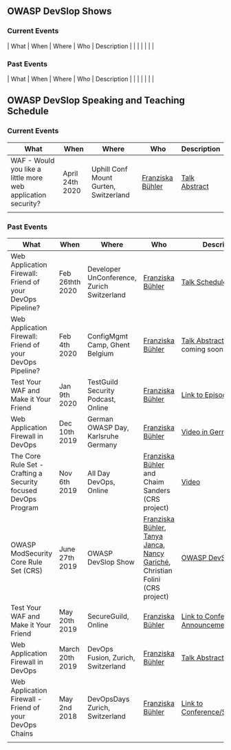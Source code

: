 ## OWASP DevSlop Shows

### Current Events

| What                               | When          | Where            | Who      | Description    |
| | | | | |

### Past Events

| What                               | When          | Where            | Who      | Description    |
| | | | | |

## OWASP DevSlop Speaking and Teaching Schedule

### Current Events

| What                               | When          | Where            | Who      | Description    |
| ---------------------------------- | ------------- | ---------------- | -------- | -------------- |
| WAF - Would you like a little more web application security? | April 24th 2020 | Uphill Conf Mount Gurten, Switzerland | [Franziska Bühler](team.md#franziska-bühler) | [Talk Abstract](https://uphillconf.com/franziska-buehler/) |
| | | | | |


### Past Events

| What                               | When          | Where            | Who      | Description    |
| ---------------------------------- | ------------- | ---------------- | -------- | -------------- |
| Web Application Firewall: Friend of your DevOps Pipeline? | Feb 26thth 2020  | Developer UnConference, Zurich Switzerland | [Franziska Bühler](team.md#franziska-bühler) | [Talk Schedule](https://www.meetup.com/Big-Data-Developers-Switzerland/events/267294343/) |
| Web Application Firewall: Friend of your DevOps Pipeline? | Feb 4th 2020  | ConfigMgmt Camp, Ghent Belgium | [Franziska Bühler](team.md#franziska-bühler) | [Talk Abstract](https://cfp.cfgmgmtcamp.be/2020/speaker/P3L8VT/), Video coming soon |
| Test Your WAF and Make it Your Friend | Jan 9th 2020 | TestGuild Security Podcast, Online | [Franziska Bühler](team.md#franziska-bühler) | [Link to Episode](https://testguild.com/podcast/security/s04-franziska-buehler/) |
| Web Application Firewall in DevOps | Dec 10th 2019 | German OWASP Day, Karlsruhe Germany | [Franziska Bühler](team.md#franziska-bühler) | [Video in German](https://youtu.be/7e_3WGOJuHA) |
| The Core Rule Set - Crafting a Security focused DevOps Program | Nov 6th 2019 | All Day DevOps, Online | [Franziska Bühler](team.md#franziska-bühler) and Chaim Sanders (CRS project) | [Video](https://play.vidyard.com/TkCgrXFjM2ntXrhM7rrGP6?) |
| OWASP ModSecurity Core Rule Set (CRS) | June 27th 2019 | OWASP DevSlop Show | [Franziska Bühler](team.md#franziska-bühler), [Tanya Janca](team.md#tanya-janca), [Nancy Gariché](team.md#nancy-gariché), Christian Folini (CRS project) | [OWASP DevSlop Show](https://www.youtube.com/watch?v=JA-o6Bm5pkk) |
| Test Your WAF and Make it Your Friend | May 20th 2019 | SecureGuild, Online | [Franziska Bühler](team.md#franziska-bühler) | [Link to Conference](https://guildconferences.com/conferences/secureguild-2019/), [Announcement](https://techbeacon.com/security/what-you-should-know-about-web-application-firewall-testing) |
| Web Application Firewall in DevOps | March 20th 2019 | DevOps Fusion, Zurich, Switzerland | [Franziska Bühler](team.md#franziska-bühler) | [Talk Abstract in German](https://test.devops-fusion.com/en/speaker/franziska-buehler/) |
| Web Application Firewall - Friend of your DevOps Chains | May 2nd 2018 | DevOpsDays Zurich, Switzerland | [Franziska Bühler](team.md#franziska-bühler) | [Link to Conference/Slides/Video](https://devopsdays.org/events/2018-zurich/speakers/franziska-buehler/) |
| | | | | |


